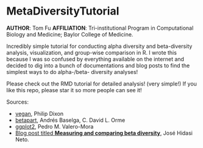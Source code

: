 # MetaDiversityTutorial

__AUTHOR__: Tom Fu
__AFFILIATION__: Tri-institutional Program in Computational Biology and Medicine; Baylor College of Medicine.


Incredibly simple tutorial for conducting alpha diversity and beta-diversity analysis, visualization, and group-wise comparison in R. I wrote this because I was so confused by everything available on the internet and decided to dig into a bunch of documentations and blog posts to find the simplest ways to do alpha-/beta- diversity analyses!

Please check out the RMD tutorial for detailed analysis! (very simple!) If you like this repo, please star it so more people can see it!

Sources:
- [vegan](https://onlinelibrary.wiley.com/doi/10.1111/j.1654-1103.2003.tb02228.x), Philip Dixon
- [betapart](https://besjournals.onlinelibrary.wiley.com/doi/full/10.1111/j.2041-210X.2012.00224.x), Andrés Baselga, C. David L. Orme
- [ggplot2](https://www.jstatsoft.org/article/view/v035b01), Pedro M. Valero-Mora
- [Blog post titled **Measuring and comparing beta diversity**](https://rfunctions.blogspot.com/2016/08/measuring-and-comparing-beta-diversity.html), José Hidasi Neto.



